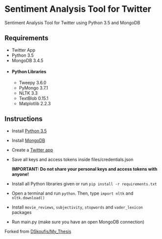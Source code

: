 # Sentiment Analysis Tool for Twitter
Sentiment Analysis Tool for Twitter using Python 3.5 and MongoDB

## Requirements
* Twitter App
* Python 3.5
* MongoDB 3.4.5
* #### Python Libraries
  * Tweepy 3.6.0
  * PyMongo 3.7.1
  * NLTK 3.3
  * TextBlob 0.15.1
  * Matplotlib 2.2.3
  
## Instructions
* Install [Python 3.5](https://www.python.org/downloads/release/python-350/)
* Install [MongoDB](https://www.mongodb.com/download-center#community)
* Create a [Twitter app](https://apps.twitter.com/)
* Save all keys and access tokens inside files/credentials.json

  **IMPORTANT: Do not share your personal keys and access tokens with anyone!**

* Install all Python libraries given or run `pip install -r requirements.txt`
* Open a terminal and run `python`. Then, type `import nltk` and `nltk.download()`
* Install `movie_reviews`, `subjectivity`, `stopwords` and `vader_lexicon` packages
* Run main.py (make sure you have an open MongoDB connection)

Forked from [DSkoufis/My_Thesis](https://github.com/DSkoufis/My_Thesis)
